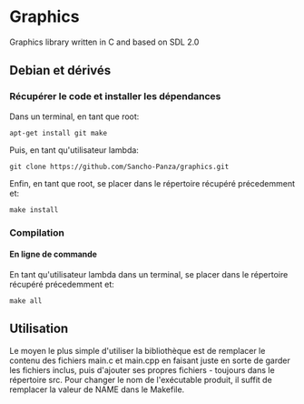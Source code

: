 # Graphics

Graphics library written in C and based on SDL 2.0

## Debian et dérivés

### Récupérer le code et installer les dépendances

Dans un terminal, en tant que root:

    apt-get install git make

Puis, en tant qu'utilisateur lambda:

    git clone https://github.com/Sancho-Panza/graphics.git

Enfin, en tant que root, se placer dans le répertoire récupéré précedemment et:

    make install

### Compilation

#### En ligne de commande

En tant qu'utilisateur lambda dans un terminal, se placer dans le répertoire récupéré précedemment et:

    make all

## Utilisation

Le moyen le plus simple d'utiliser la bibliothèque est de remplacer le contenu des fichiers main.c et main.cpp en faisant juste en sorte de garder les fichiers inclus, puis d'ajouter ses propres fichiers - toujours dans le répertoire src. Pour changer le nom de l'exécutable produit, il suffit de remplacer la valeur de NAME dans le Makefile.
